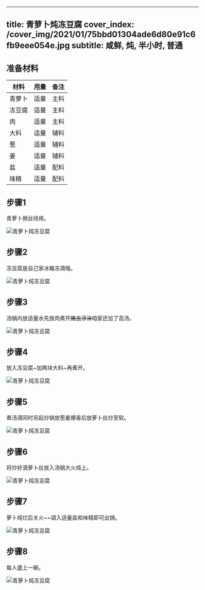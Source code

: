 
---
title: 青萝卜炖冻豆腐
cover_index: /cover_img/2021/01/75bbd01304ade6d80e91c6fb9eee054e.jpg
subtitle: 咸鲜, 炖, 半小时, 普通
---

## 准备材料

| 材料     | 用量 | 备注|
| ------- | ----- | --- |
| 青萝卜 | 适量| 主料 |
| 冻豆腐 | 适量| 主料 |
| 肉 | 适量| 主料 |
| 大料 | 适量| 辅料 |
| 葱 | 适量| 辅料 |
| 姜 | 适量| 辅料 |
| 盐 | 适量| 配料 |
| 味精 | 适量| 配料 |

## 步骤1

青萝卜擦丝待用。

![青萝卜炖冻豆腐](https://i8.meishichina.com/attachment/recipe/201010/201010111526105.jpg?x-oss-process=style/p320) 

## 步骤2

冻豆腐是自己家冰箱冻滴哦。

![青萝卜炖冻豆腐](https://i8.meishichina.com/attachment/recipe/201010/201010111526250.jpg?x-oss-process=style/p320) 

## 步骤3

汤锅内放适量水先放肉煮开~~撇去浮沫~~咱家还加了高汤。

![青萝卜炖冻豆腐](https://i8.meishichina.com/attachment/recipe/201010/201010111530073.jpg?x-oss-process=style/p320) 

## 步骤4

放入冻豆腐~加两块大料~再煮开。

![青萝卜炖冻豆腐](https://i8.meishichina.com/attachment/recipe/201010/201010111530517.jpg?x-oss-process=style/p320) 

## 步骤5

煮汤滴同时另起炒锅放葱姜爆香后放萝卜丝炒至软。

![青萝卜炖冻豆腐](https://i8.meishichina.com/attachment/recipe/201010/201010111531124.jpg?x-oss-process=style/p320) 

## 步骤6

将炒好滴萝卜丝放入汤锅大火炖上。

![青萝卜炖冻豆腐](https://i8.meishichina.com/attachment/recipe/201010/201010111531386.jpg?x-oss-process=style/p320) 

## 步骤7

萝卜炖烂后关火~~调入适量盐和味精即可出锅。

![青萝卜炖冻豆腐](https://i8.meishichina.com/attachment/recipe/201010/201010111532020.jpg?x-oss-process=style/p320) 

## 步骤8

每人盛上一碗。

![青萝卜炖冻豆腐](https://i8.meishichina.com/attachment/recipe/201010/201010111532216.jpg?x-oss-process=style/p320) 

